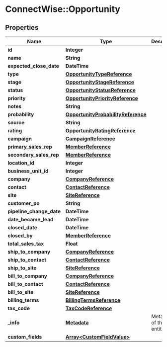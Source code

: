 # ConnectWise::Opportunity

## Properties
Name | Type | Description | Notes
------------ | ------------- | ------------- | -------------
**id** | **Integer** |  | [optional] 
**name** | **String** |  | 
**expected_close_date** | **DateTime** |  | [optional] 
**type** | [**OpportunityTypeReference**](OpportunityTypeReference.md) |  | [optional] 
**stage** | [**OpportunityStageReference**](OpportunityStageReference.md) |  | [optional] 
**status** | [**OpportunityStatusReference**](OpportunityStatusReference.md) |  | [optional] 
**priority** | [**OpportunityPriorityReference**](OpportunityPriorityReference.md) |  | [optional] 
**notes** | **String** |  | [optional] 
**probability** | [**OpportunityProbabilityReference**](OpportunityProbabilityReference.md) |  | [optional] 
**source** | **String** |  | [optional] 
**rating** | [**OpportunityRatingReference**](OpportunityRatingReference.md) |  | [optional] 
**campaign** | [**CampaignReference**](CampaignReference.md) |  | [optional] 
**primary_sales_rep** | [**MemberReference**](MemberReference.md) |  | 
**secondary_sales_rep** | [**MemberReference**](MemberReference.md) |  | [optional] 
**location_id** | **Integer** |  | [optional] 
**business_unit_id** | **Integer** |  | [optional] 
**company** | [**CompanyReference**](CompanyReference.md) |  | 
**contact** | [**ContactReference**](ContactReference.md) |  | 
**site** | [**SiteReference**](SiteReference.md) |  | 
**customer_po** | **String** |  | [optional] 
**pipeline_change_date** | **DateTime** |  | [optional] 
**date_became_lead** | **DateTime** |  | [optional] 
**closed_date** | **DateTime** |  | [optional] 
**closed_by** | [**MemberReference**](MemberReference.md) |  | [optional] 
**total_sales_tax** | **Float** |  | [optional] 
**ship_to_company** | [**CompanyReference**](CompanyReference.md) |  | [optional] 
**ship_to_contact** | [**ContactReference**](ContactReference.md) |  | [optional] 
**ship_to_site** | [**SiteReference**](SiteReference.md) |  | [optional] 
**bill_to_company** | [**CompanyReference**](CompanyReference.md) |  | [optional] 
**bill_to_contact** | [**ContactReference**](ContactReference.md) |  | [optional] 
**bill_to_site** | [**SiteReference**](SiteReference.md) |  | [optional] 
**billing_terms** | [**BillingTermsReference**](BillingTermsReference.md) |  | [optional] 
**tax_code** | [**TaxCodeReference**](TaxCodeReference.md) |  | [optional] 
**_info** | [**Metadata**](Metadata.md) | Metadata of the entity | [optional] 
**custom_fields** | [**Array&lt;CustomFieldValue&gt;**](CustomFieldValue.md) |  | [optional] 


